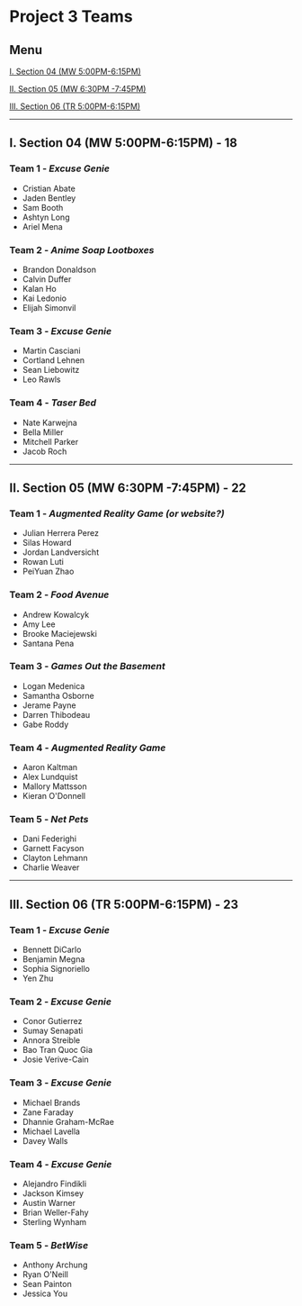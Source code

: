 # Project 3 Teams

## Menu

[I. Section 04 (MW 5:00PM-6:15PM)](#i-section-04-mw-500pm-615pm---18)

[II. Section 05 (MW 6:30PM -7:45PM)](#ii-section-05-mw-630pm--745pm---22)

[III. Section 06 (TR 5:00PM-6:15PM)](#iii-section-06-tr-500pm-615pm---23)

---

## I. Section 04 (MW 5:00PM-6:15PM) - 18

### Team 1 - *Excuse Genie*
- Cristian Abate
- Jaden Bentley
- Sam Booth
- Ashtyn Long
- Ariel Mena

### Team 2 - *Anime Soap Lootboxes*
- Brandon Donaldson
- Calvin Duffer
- Kalan Ho
- Kai Ledonio
- Elijah Simonvil
  
### Team 3 - *Excuse Genie*
- Martin Casciani
- Cortland Lehnen
- Sean Liebowitz
- Leo Rawls

### Team 4 - *Taser Bed*
- Nate Karwejna
- Bella Miller
- Mitchell Parker
- Jacob Roch

---

## II. Section 05 (MW 6:30PM -7:45PM) - 22

### Team 1 - *Augmented Reality Game (or website?)*
- Julian Herrera Perez
- Silas Howard
- Jordan Landversicht
- Rowan Luti
- PeiYuan Zhao

### Team 2 - *Food Avenue*
- Andrew Kowalcyk
- Amy Lee
- Brooke Maciejewski
- Santana Pena

### Team 3 - *Games Out the Basement*
- Logan Medenica
- Samantha Osborne
- Jerame Payne
- Darren Thibodeau
- Gabe Roddy

### Team 4 - *Augmented Reality Game*
- Aaron Kaltman
- Alex Lundquist
- Mallory Mattsson
- Kieran O'Donnell


### Team 5 - *Net Pets*
- Dani Federighi
- Garnett Facyson
- Clayton Lehmann
- Charlie Weaver

---

## III. Section 06 (TR 5:00PM-6:15PM) - 23

### Team 1 - *Excuse Genie*
- Bennett DiCarlo
- Benjamin Megna
- Sophia Signoriello
- Yen Zhu

### Team 2 - *Excuse Genie*
- Conor Gutierrez
- Sumay Senapati
- Annora Streible
- Bao Tran Quoc Gia
- Josie Verive-Cain

### Team 3 - *Excuse Genie*
- Michael Brands
- Zane Faraday
- Dhannie Graham-McRae
- Michael Lavella
- Davey Walls

### Team 4 - *Excuse Genie*
- Alejandro Findikli
- Jackson Kimsey
- Austin Warner
- Brian Weller-Fahy
- Sterling Wynham

### Team 5 - *BetWise*
- Anthony Archung
- Ryan O'Neill
- Sean Painton
- Jessica You
